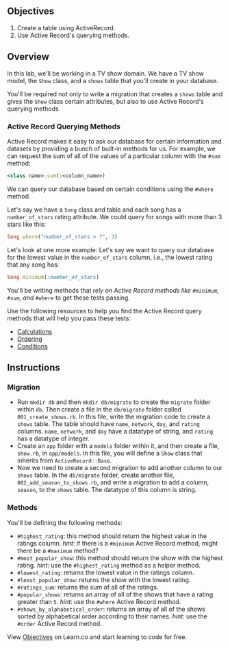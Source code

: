 ## Objectives

1. Create a table using ActiveRecord.
2. Use Active Record's querying methods.

## Overview

In this lab, we'll be working in a TV show domain. We have a TV show model, the `Show` class, and a `shows` table that you'll create in your database.

You'll be required not only to write a migration that creates a `shows` table and gives the `Show` class certain attributes, but also to use Active Record's querying methods.

### Active Record Querying Methods

Active Record makes it easy to ask our database for certain information and datasets by providing a bunch of built-in methods for us. For example, we can request the sum of all of the values of a particular column with the `#sum` method:

```ruby
<class name>.sum(:<column_name>)
```

We can query our database based on certain conditions using the `#where` method.

Let's say we have a `Song` class and table and each song has a `number_of_stars` rating attribute. We could query for songs with more than 3 stars like this:

```ruby
Song.where("number_of_stars > ?", 3)
```

Let's look at one more example: Let's say we want to query our database for the lowest value in the `number_of_stars` column, i.e., the lowest rating that any song has:

```ruby
Song.minimum(:number_of_stars)
```

You'll be writing methods that *rely on Active Record methods like `#minimum`, `#sum`, and `#where`* to get these tests passing.

Use the following resources to help you find the Active Record query methods that will help you pass these tests:

* [Calculations](http://guides.rubyonrails.org/active_record_querying.html#calculations)
* [Ordering](http://guides.rubyonrails.org/active_record_querying.html#ordering)
* [Conditions](http://guides.rubyonrails.org/active_record_querying.html#conditions)

## Instructions

### Migration

* Run `mkdir db` and then `mkdir db/migrate` to create the `migrate` folder within `db`. Then create a file in the `db/migrate` folder called `001_create_shows.rb`. In this file, write the migration code to create a `shows` table. The table should have `name`, `network`, `day`, and `rating` columns. `name`, `network`, and `day` have a datatype of string, and `rating` has a datatype of integer.
* Create an `app` folder with a `models` folder within it, and then create a file, `show.rb`, in `app/models`. In this file, you will define a `Show` class that inherits from `ActiveRecord::Base`.
* Now we need to create a second migration to add another column to our `shows` table. In the `db/migrate` folder, create another file, `002_add_season_to_shows.rb`, and write a migration to add a column, `season`, to the `shows` table. The datatype of this column is string.

### Methods

You'll be defining the following methods:

* `#highest_rating`: this method should return the highest value in the ratings column. *hint*: if there is a `#minimum` Active Record method, might there be a `#maximum` method?
* `#most_popular_show`: this method should return the show with the highest rating. *hint*: use the `#highest_rating` method as a helper method.
* `#lowest_rating`: returns the lowest value in the ratings column.
* `#least_popular_show`: returns the show with the lowest rating.
* `#ratings_sum`: returns the sum of all of the ratings.
* `#popular_shows`: returns an array of all of the shows that have a rating greater than `5`. *hint*: use the `#where` Active Record method.
* `#shows_by_alphabetical_order`: returns an array of all of the shows sorted by alphabetical order according to their names. *hint*: use the `#order` Active Record method.

<p data-visibility='hidden'>View <a href='https://learn.co/lessons/activerecord-tvshow' title='Objectives'>Objectives</a> on Learn.co and start learning to code for free.</p>

